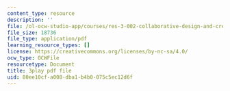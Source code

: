```yaml
---
content_type: resource
description: ''
file: /ol-ocw-studio-app/courses/res-3-002-collaborative-design-and-creative-expression-with-arduino-microcontrollers-january-iap-2017/80ee10cfa008dba1b4b0075c5ec12d6f_kP_1zySn3Rw.pdf
file_size: 18736
file_type: application/pdf
learning_resource_types: []
license: https://creativecommons.org/licenses/by-nc-sa/4.0/
ocw_type: OCWFile
resourcetype: Document
title: 3play pdf file
uid: 80ee10cf-a008-dba1-b4b0-075c5ec12d6f
---
```

